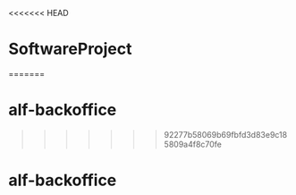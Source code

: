 <<<<<<< HEAD
# SoftwareProject
=======
# alf-backoffice
>>>>>>> 92277b58069b69fbfd3d83e9c185809a4f8c70fe
# alf-backoffice